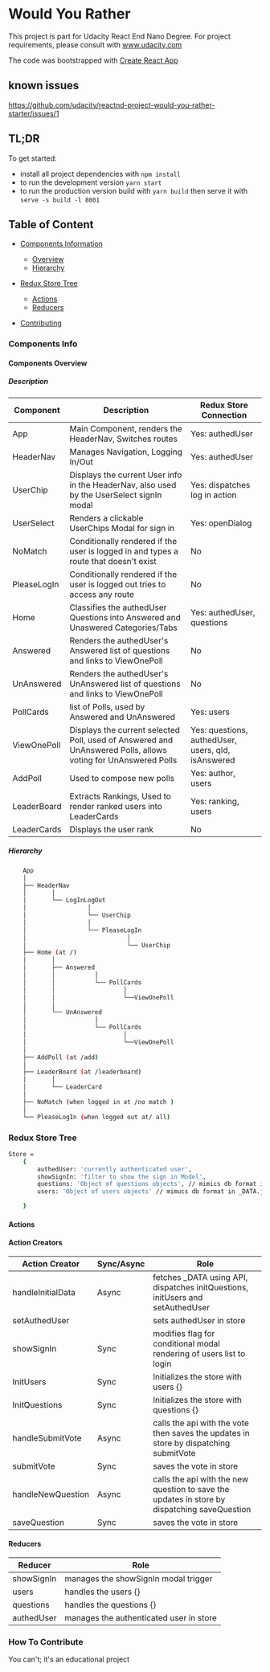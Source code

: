 # Would You Rather

This project is part for Udacity React End Nano Degree. For project requirements, please consult with www.udacity.com

The code was bootstrapped with [Create React App](https://github.com/facebookincubator/create-react-app)

## known issues

https://github.com/udacity/reactnd-project-would-you-rather-starter/issues/1

## TL;DR

To get started:

* install all project dependencies with `npm install`
* to run the development version `yarn start`
* to run the production version build with `yarn build` then serve it with `serve -s build -l 8001`


## Table of Content

- [Components Information](#components-info)
    - [Overview](#components-overview)
    - [Hierarchy](#hierarchy)


- [Redux Store Tree](#redux-store-tree)
    - [Actions](#actions)
    - [Reducers](#reducers)
- [Contributing](#how-to-contribute)




### Components Info

#### Components Overview

##### Description

| Component | Description | Redux Store Connection |
|-----------------|------------------|-------------------|
| App | Main Component, renders the HeaderNav, Switches routes  | Yes: authedUser |
| HeaderNav | Manages Navigation, Logging In/Out  | Yes: authedUser |
| UserChip | Displays the current User info in the HeaderNav, also used by the UserSelect signIn modal  | Yes: dispatches log in action |
| UserSelect | Renders a clickable UserChips Modal for sign in  | Yes: openDialog |
| NoMatch | Conditionally rendered if the user is logged in and types a route that doesn't exist  | No |
| PleaseLogIn | Conditionally rendered if the user is logged out tries to access any route  | No |
| Home | Classifies the authedUser Questions into Answered and Unaswered Categories/Tabs | Yes: authedUser, questions |
| Answered | Renders the authedUser's Answered list of questions and links to ViewOnePoll | No |
| UnAnswered | Renders the authedUser's UnAnswered list of questions and links to ViewOnePoll | No |
| PollCards | list of Polls, used by Answered and UnAnswered | Yes: users |
| ViewOnePoll | Displays the current selected Poll, used of Answered and UnAnswered Polls, allows voting for UnAnswered Polls | Yes: questions, authedUser, users, qId, isAnswered |
| AddPoll | Used to compose new polls | Yes: author, users |
| LeaderBoard | Extracts Rankings, Used to render ranked users into LeaderCards | Yes: ranking, users |
| LeaderCards | Displays the user rank | No |

##### Hierarchy
```bash
    App
    │
    ├── HeaderNav
    │       │
    │       └── LogInLogOut
    │                 │
    │                 └── UserChip
    │                 │
    │                 └── PleaseLogIn
    │                            │
    │                            └── UserChip
    ├── Home (at /)
    │       │
    │       ├── Answered
    │       │           │
    │       │           └── PollCards
    │       │                   │
    │       │                   └──ViewOnePoll
    │       │
    │       └── UnAnswered
    │                   │
    │                   └── PollCards
    │                           │
    │                           └──ViewOnePoll
    │
    ├── AddPoll (at /add)
    │
    ├── LeaderBoard (at /leaderboard)
    │       │
    │       └── LeaderCard
    │
    ├── NoMatch (when logged in at /no match )
    │
    └── PleaseLogIn (when logged out at/ all)

```




### Redux Store Tree

```bash
Store =
    {
        authedUser: 'currently authenticated user',
        showSignIn: 'filter to show the sign in Model',
        questions: 'Object of questions objects', // mimics db format in _DATA.js
        users: 'Object of users objects' // mimucs db format in _DATA.js

    }
```

#### Actions

#### Action Creators

| Action Creator | Sync/Async | Role |
|-----------------|------------------|-------------------|
| handleInitialData |Async  | fetches _DATA using API, dispatches initQuestions, initUsers and setAuthedUser|
| setAuthedUser |  | sets authedUser in store |
| showSignIn |Sync  | modifies flag for conditional modal rendering of users list to login |
| InitUsers |Sync  | Initializes the store with users {} |
| InitQuestions |Sync  | Initializes the store with questions {} |
| handleSubmitVote  |Async  | calls the api with the vote then saves the updates in store by dispatching submitVote |
| submitVote |Sync  | saves the vote in store |
| handleNewQuestion |Async  | calls the api with the new question to save the updates in store by dispatching saveQuestion |
| saveQuestion | Sync | saves the vote in store |







#### Reducers

| Reducer | Role |
|-----------------|------------------|
| showSignIn | manages the showSignIn modal trigger |
| users | handles the users {} |
| questions | handles the questions {} |
| authedUser |manages the authenticated user in store |

### How To Contribute

You can't; it's an educational project
